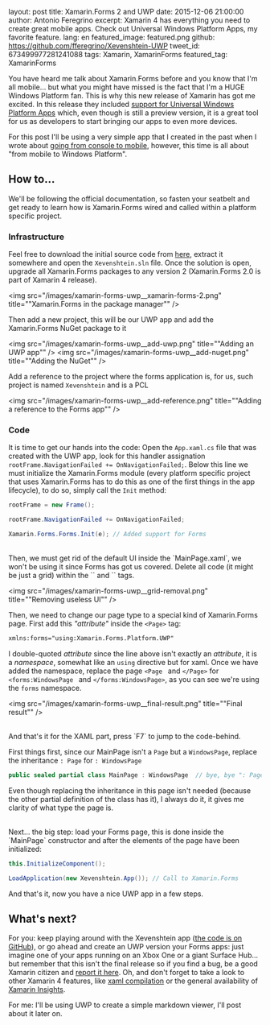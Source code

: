 layout: post
title: Xamarin.Forms 2 and UWP
date: 2015-12-06 21:00:00
author: Antonio Feregrino
excerpt: Xamarin 4 has everything you need to create great mobile apps. Check out Universal Windows Platform Apps, my favorite feature.
lang: en
featured_image: featured.png
github: https://github.com/fferegrino/Xevenshtein-UWP
tweet_id: 673499977281241088
tags: Xamarin, XamarinForms
featured_tag: XamarinForms

You have heard me talk about Xamarin.Forms before and you know that I'm all mobile... but what you might have missed is the fact that I'm a HUGE Windows Platform fan. This is why this new release of Xamarin has got me excited. In this release they included <a href="http://developer.xamarin.com/guides/cross-platform/xamarin-forms/windows/getting-started/universal" target="_blank">support for Universal Windows Platform Apps</a> which, even though is still a preview version, it is a great tool for us as developers to start bringing our apps to even more devices.  

For this post I'll be using a very simple app that I created in the past when I wrote about [going from console to mobile](/post/from-console-to-mobile), however, this time is all about "from mobile to Windows Platform".  
 
 
## How to...  
We'll be following the official documentation, so fasten your seatbelt and get ready to learn how is Xamarin.Forms wired and called within a platform specific project.  

### Infrastructure
Feel free to download the initial source code from <a href="https://github.com/fferegrino/Xevenshtein-UWP/releases/tag/uwp-post-1" target="_blank">here</a>, extract it somewhere and open the `Xevenshtein.sln` file. Once the solution is open, upgrade all Xamarin.Forms packages to any version 2 (Xamarin.Forms 2.0 is part of Xamarin 4 release).  

<img src="/images/xamarin-forms-uwp__xamarin-forms-2.png" title=""Xamarin.Forms in the package manager"" />

Then add a new project, this will be our UWP app and add the Xamarin.Forms NuGet package to it  

<img src="/images/xamarin-forms-uwp__add-uwp.png" title=""Adding an UWP app"" />
<img src="/images/xamarin-forms-uwp__add-nuget.png" title=""Adding the NuGet"" />

Add a reference to the project where the forms application is, for us, such project is named `Xevenshtein` and is a PCL  

<img src="/images/xamarin-forms-uwp__add-reference.png" title=""Adding a reference to the Forms app"" />

### Code

It is time to get our hands into the code: Open the `App.xaml.cs` file that was created with the UWP app, look for this handler assignation `rootFrame.NavigationFailed += OnNavigationFailed;`. Below this line we must initialize the Xamarin.Forms module (every platform specific project that uses Xamarin.Forms has to do this as one of the first things in the app lifecycle), to do so, simply call the `Init` method:  

```csharp  
rootFrame = new Frame();

rootFrame.NavigationFailed += OnNavigationFailed;

Xamarin.Forms.Forms.Init(e); // Added support for Forms
```  
<br />
Then, we must get rid of the default UI inside the  `MainPage.xaml`, we won't be using it since Forms has got us covered. Delete all code (it might be just a grid) within the `<Page>` and `</Page>` tags.  

<img src="/images/xamarin-forms-uwp__grid-removal.png" title=""Removing useless UI"" />

Then, we need to change our page type to a special kind of Xamarin.Forms page. First add this *"attribute"* inside the `<Page>` tag:

```xml  
xmlns:forms="using:Xamarin.Forms.Platform.UWP" 
```  
I double-quoted *attribute* since the line above isn't exactly an *attribute*, it is a *namespace*, somewhat like an `using` directive but for xaml. Once we have added the namespace, replace the page `<Page ` and `</Page>` for `<forms:WindowsPage ` and `</forms:WindowsPage>`, as you can see we're using the `forms` namespace.

<img src="/images/xamarin-forms-uwp__final-result.png" title=""Final result"" />
    
<br />
And that's it for the XAML part, press `F7` to jump to the code-behind.  

First things first, since our MainPage isn't a `Page` but a `WindowsPage`, replace the inheritance `: Page` for `: WindowsPage`  

```csharp  
public sealed partial class MainPage : WindowsPage  // bye, bye ": Page"
```  

Even though replacing the inheritance in this page isn't needed (because the other partial definition of the class has it), I always do it, it gives me clarity of what type the page is.  

<br />
Next... the big step: load your Forms page, this is done inside the `MainPage` constructor and after the elements of the page have been initialized:  

```csharp  
this.InitializeComponent();

LoadApplication(new Xevenshtein.App()); // Call to Xamarin.Forms 
```  

And that's it, now you have a nice UWP app in a few steps. 
<br />

## What's next?  
For you: keep playing around with the Xevenshtein app (<a href="https://github.com/fferegrino/Xevenshtein-UWP" target="_blank">the code is on GitHub</a>), or go ahead and create an UWP version your Forms apps: just imagine one of your apps running on an Xbox One or a giant Surface Hub... but remember that this isn't the final release so if you find a bug, be a good Xamarin citizen and <a href="https://bugzilla.xamarin.com/enter_bug.cgi?alias=&assigned_to=&attachurl=&blocked=&bug_file_loc=http%3A%2F%2F&bug_severity=normal&bug_status=NEW&cf_tags=&comment=&contenttypeentry=&contenttypemethod=autodetect&contenttypeselection=text%2Fplain&data=&deadline=&dependson=&description=&estimated_time=&form_name=enter_bug&maketemplate=Remember%20values%20as%20bookmarkable%20template&op_sys=Mac%20OS&product=Forms&rep_platform=PC&short_desc=&target_milestone=UWP&version=1.5.1">report it here</a>. Oh, and don't forget to take a look to other Xamarin 4 features, like <a href="http://rasmustc.com/blog/compiled-xaml-views/" target="_blank">xaml compilation</a> or the general availability of <a href="http://pumpingco.de/building-better-apps-with-xamarin-insights/" target="_blank">Xamarin Insights</a>. 

For me: I'll be using UWP to create a simple markdown viewer, I'll post about it later on.

